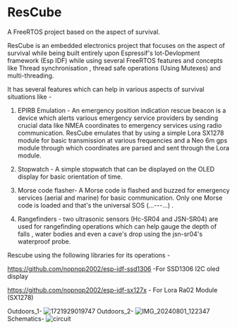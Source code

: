 # ResCube
A FreeRTOS project based on the aspect of survival.

ResCube is an embedded electronics project that focuses on the aspect of survival while being built entirely upon Espressif's Iot-Devlopment framework (Esp IDF) while using several FreeRTOS features and concepts like Thread synchronisation , thread safe operations (Using Mutexes) and multi-threading. 

It has several features which can help in various aspects of survival situations like -

1) EPIRB Emulation - An emergency position indication rescue beacon is a device which alerts various emergency service providers by sending crucial data like NMEA coordinates to emergency services using radio communication. ResCube emulates that by using a simple Lora SX1278 module for basic transmission at various frequencies and a Neo 6m gps module through which coordinates are parsed and sent through the Lora module.

2) Stopwatch - A simple stopwatch that can be displayed on the OLED display for basic orientation of time.

3) Morse code flasher- A Morse code is flashed and buzzed for emergency services (aerial and marine) for basic communication. Only one Morse code is loaded and that's the universal
SOS (...---...) .

4) Rangefinders - two ultrasonic sensors (Hc-SR04 and JSN-SR04) are used for rangefinding operations which can help gauge the depth of falls , water bodies and even a cave's drop using the jsn-sr04's waterproof probe.

Rescube using the following libraries for its operations -

https://github.com/nopnop2002/esp-idf-ssd1306 -For SSD1306 I2C oled display

https://github.com/nopnop2002/esp-idf-sx127x - For Lora Ra02 Module (SX1278)

Outdoors_1-
![1721929019747](https://github.com/user-attachments/assets/1d6650ac-6498-42d7-895d-8d551b665642)
Outdoors_2-
![IMG_20240801_122347](https://github.com/user-attachments/assets/0db684e5-3030-40ab-92da-23f038ac1a56)
Schematics-
![circuit](https://github.com/user-attachments/assets/536f412e-e37d-413c-9ee5-3ef3d0e422a9)






